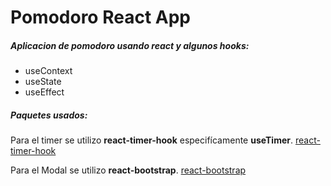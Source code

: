 # Pomodoro React App

##### Aplicacion de pomodoro usando react y algunos *hooks*:

- useContext
- useState
- useEffect

##### Paquetes usados:

Para el timer se utilizo **react-timer-hook** especifícamente **useTimer**.
[react-timer-hook](https://www.npmjs.com/package/react-timer-hook)

Para el Modal se utilizo **react-bootstrap**.
[react-bootstrap](https://react-bootstrap.github.io/getting-started/introduction/)
